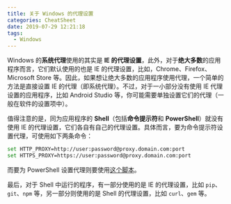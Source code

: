 ```yaml
---
title: 关于 Windows 的代理设置
categories: CheatSheet
date: 2019-07-29 12:21:18
tags:
  - Windows
---
```

Windows 的**系统代理**使用的其实是 **IE 的代理设置**，此外，对于**绝大多数**的应用程序而言，它们默认使用的也是 IE 的代理设置，比如，Chrome、Firefox、Microsoft Store 等。因此，如果想让绝大多数的应用程序使用代理，一个简单的方法是直接设置 IE 的代理（即系统代理）。不过，对于一小部分没有使用 IE 代理设置的应用程序，比如 Android Studio 等，你可能需要单独设置它们的代理（一般在软件的设置项中）。

值得注意的是，同为应用程序的 **Shell**（包括**命令提示符**和 **PowerShell**）就没有使用 IE 的代理设置，它们各自有自己的代理设置。具体而言，要为命令提示符设置代理，可使用如下两条命令：

```sh
set HTTP_PROXY=http://user:password@proxy.domain.com:port
set HTTPS_PROXY=https://user:password@proxy.domain.com:port
```

而要为 PowerShell 设置代理则要使用[这个脚本](todo)。

最后，对于 Shell 中运行的程序，有一部分使用的是 IE 的代理设置，比如 `pip`、`git`、`npm` 等，另一部分则使用的是 Shell 的代理设置，比如 `curl`、`gem` 等。
